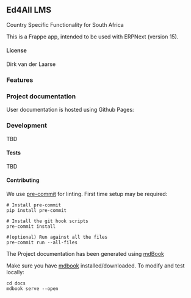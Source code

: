 ## Ed4All LMS

<!-- badges here -->

Country Specific Functionality for South Africa

This is a Frappe app, intended to be used with ERPNext (version 15).

#### License

Dirk van der Laarse

### Features


### Project documentation

User documentation is hosted using Github Pages: 

### Development

TBD

#### Tests

TBD

#### Contributing

We use [pre-commit](https://pre-commit.com/) for linting. First time setup may be required:
```shell
# Install pre-commit
pip install pre-commit

# Install the git hook scripts
pre-commit install

#(optional) Run against all the files
pre-commit run --all-files
```


The Project documentation has been generated using [mdBook](https://rust-lang.github.io/mdBook/guide/creating.html)

Make sure you have [mdbook](https://rust-lang.github.io/mdBook/guide/installation.html) installed/downloaded. To modify and test locally:
```shell
cd docs
mdbook serve --open
```